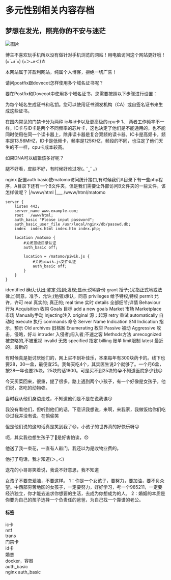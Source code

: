 # 多元性别相关内容存档

## 梦想在发光，照亮你的不安与迷茫

![图片](https://www.transdreams.net/wp-content/uploads/2017/02/cropped-20161110193015_ZJ3uF.jpeg-251x251.jpg)

博主不喜欢玩手机所以没有做针对手机浏览的网站！用电脑访问这个网站更好哦！(๑´ڡ`๑) (๑＞ڡ＜)☆

本网站属于非盈利网站，纯属个人博客，拒绝一切广告！

请问postfix跟dovecot怎样使用多个域名证书呢？

要在Postfix和Dovecot中使用多个域名证书，您需要按照以下步骤进行设置：

为每个域名生成证书和私钥。您可以使用证书颁发机构（CA）或自签名证书来生成这些证书。

在国内常见的门禁卡分为两种 ic与id卡以及更高级的cpu卡 1、 两者工作频率不一样，IC卡与ID卡是两个不同频率的芯片卡，这也决定了他们是不能通用的，也不能同时使用在同一个读卡器上，除非读卡器是复合双频的读卡器。IC卡是高频卡，频率是13.56MHZ，ID卡是低频卡，频率是125KHZ，频段的不同，也注定了他们天生的不一样，cpu卡成本较高。

如果DNA可以编辑该多好呢？

腿不好看，皮肤不好，有时候好难过呀(｡ ˇ‸ˇ ｡)

nginx 配置auth basic使matomo访问统计接口,有时候我们A目录下有一些php程序，A目录下还有一个B文件夹，但是我们需要让外部访问B文件夹的一些文件，该怎样做呢？ |/www/html |___ /www/html/matomo

```nginx
server {
    listen 443;
    server_name www.example.com;
    root   /www/html;
    auth_basic "Please input password";
    auth_basic_user_file /usr/local/nginx/db/passwd.db;
    index  index.html index.htm index.php;

    location /matomo {
        #关闭顶级目录认证
        auth_basic off;

        location = /matomo/piwik.js {
            #关闭piwik.js文件认证
            auth_basic off;
        }
    }
}
```

identified 确认;认出;鉴定;找到;发现;显示;说明身份 grant 授予;(尤指正式地或法律上)同意，准予，允许;(勉强)承认，同意 privileges 给予特权,特权 permit 允许，许可 real 真实的; 真正的; real time 实时 details 全部细节;详情 Behaviour 行为 Acquisition 收购 Goals 目标 add a new goals Market 市场 Marketplace 市场 Manually手动 Injecting注入 original 源；起源 retry 重试 automatically 自动地 execute 执行 commands 命令 Server Name Indication SNI Indication 指示，预示 Old archives 旧档案 Enumerating 枚举 Passive 被动 Aggressive 攻击，侵略，好斗 intruder 入侵者;闯入者;不速之客 Methods方法 unrecognized 被忽略的,不被重视 invalid 无效 specified 指定 billing 账单 limit限制 latest 最近的，最新的

有时候真是挺讨厌她们的，网上买不到补佳乐，本来每年有300块药卡的。线下也要28，30一盒，最便宜25。我每天吃4个，其实医生说2个就够了。一个月6盒，按28一年也要2k块。25块的话1800。可是买不到25块的😭不知道医院多少钱☹️

今天买菜回来，很重，提了很多。路上遇到两个小孩子，有一个好像是女孩子，他们说，贪吃的动物😨。

当时我从他们身边走过，不知道他们是不是在说我诶😚

我没有看他们，但听到他们的话，下意识我想说，来啊，来我家，我做饭给你们吃😌过我并没有说，在偷偷笑

但是他们说的这句话真是笑到我了😆，小孩子的世界真的好快乐呀😜

呃，其实我也想生孩子了🥹是好害怕诶，😞

他送了我一束花，一直有人敲门，我还以为是收物业费的。

他打了电话，我才知道(＞_＜)

送花的小哥哥笑着说，我说不好意思，我不知道

女孩子不要恋爱脑，不要这样。 1：你是一个女孩子，要努力，要加油，要不负众望。中西部穷苦地区的女孩子，一定要努力，好好学习，考一个985211，一定要经济独立，你才能去追求你想要的生活，去成为你想成为的人。 2：婚姻的本质是你要为自己的孩子选择一个负责任的爸爸，为自己找一个靠谱的老公。

#### 标签

ic卡  
mtf  
trans  
门禁卡  
id卡  
婚恋  
docker，容器  
auth_basic  
nginx auth_basic  